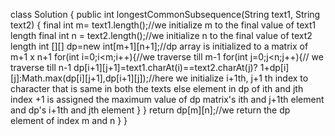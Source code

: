 class Solution {
    public int longestCommonSubsequence(String text1, String text2) {
        final int m= text1.length();//we initialize m to the final value of text1 length
        final int n = text2.length();//we initialize n to the final value of text2 length 
        int [][] dp=new int[m+1][n+1];//dp array is initialized to a matrix of m+1 x n+1
        for(int i=0;i<m;i++){//we traverse till m-1
            for(int j=0;j<n;j++){// we traverse till n-1
                dp[i+1][j+1]=text1.charAt(i)==text2.charAt(j)? 1+dp[i][j]:Math.max(dp[i][j+1],dp[i+1][j]);//here we initialize i+1th, j+1 th index to character that is same in both the texts else element in dp of ith and jth index +1 is assigned the maximum value of dp matrix's ith and j+1th element and dp's i+1th and jth element
            }
        }
        return dp[m][n];//we return the dp element of  index m and n
    }
}